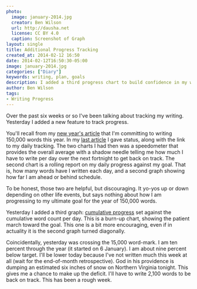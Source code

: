 ```yaml
---
photo:
  image: january-2014.jpg
  creator: Ben Wilson
  url: http://dausha.net
  license: CC BY 4.0
  caption: Screenshot of Graph
layout: single
title: Additional Progress Tracking
created_at: 2014-02-12 16:50
date: 2014-02-12T16:50:30-05:00
image: january-2014.jpg
categories: ["Diary"]
keywords: writing, plan, goals
description: I added a third progress chart to build confidence in my writing.
author: Ben Wilson
tags:
- Writing Progress
---
```

<!--Lead Paragraph-->

Over the past six weeks or so I've been talking about tracking my writing. Yesterday I added a new feature to track progress.

<!--more-->
You'll recall from my [new year's article](/posts/a-gutsy-year/) that I'm committing to writing 150,000 words this year. In my [last article](/posts/writing-progress-january-2014/) I gave status, along with the link to my daily tracking. The two charts I had then was a speedometer that provides the overall average with a shadow needle telling me how much I have to write per day over the next fortnight to get back on track. The second chart is a rolling report on my daily progress against my goal. That is, how many words have I written each day, and a second graph showing how far I am ahead or behind schedule.

To be honest, those two are helpful, but discouraging. It yo-yos up or down depending on other life events, but says nothing about how I am progressing to my ultimate goal for the year of 150,000 words.

Yesterday I added a third graph: [cumulative progress](/posts-logs/2014-progress/#chart-cumulative) set against the cumulative word count per day. This is a burn-up chart, showing the patient march toward the goal. This one is a bit more encouraging, even if in actuality it is the second graph turned diagonally.

Coincidentally, yesterday was crossing the 15,000 word-mark. I am ten percent through the year (it started on 6 January). I am about nine percent below target. I'll be lower today because I've not written much this week at all (wait for the end-of-month retrospective). God in his providence is dumping an estimated six inches of snow on Northern Virginia tonight. This gives me a chance to make up the deficit. I'll have to write 2,100 words to be back on track. This has been a rough week.
